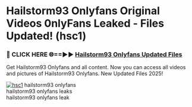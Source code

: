 # Hailstorm93 Onlyfans Original Videos 0nlyFans Leaked - Files Updated! (hsc1)

<h3>🔴 CLICK HERE 🌐==►► <a href="https://tinyurl.com/3hn5wdd3" rel="nofollow">Hailstorm93 Onlyfans Updated Files</a></h3>

Get Hailstorm93 Onlyfans and all content. Now you can access all videos and pictures of Hailstorm93 Onlyfans. New Updated Files 2025!

[![hsc1](https://i.imgur.com/4HnBqBT.gif)](https://tinyurl.com/3hn5wdd3)
hailstorm93 onlyfans<br>
hailstorm93 onlyfans leaks<br>
hailstorm93 onlyfans leak